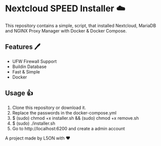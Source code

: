# Nextcloud SPEED Installer ☁️

This repository contains a simple, script, that installed Nextcloud, MariaDB and NGINX Proxy Manager with Docker & Docker Compose.

## Features 🖊️

- UFW Firewall Support
- Buildin Database
- Fast & Simple
- Docker

## Usage 👍

1. Clone this repository or download it.
2. Replace the passwords in the docker-compose.yml
3. $ (sudo) chmod +x installer.sh && (sudo) chmod +x remove.sh
4. $ (sudo) ./installer.sh
5. Go to http://localhost:6200 and create a admin account

A project made by L5ON with ❤️
